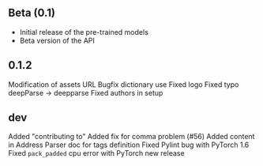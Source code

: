 ## Beta (0.1)

- Initial release of the pre-trained models
- Beta version of the API

## 0.1.2
Modification of assets URL
Bugfix dictionary use
Fixed logo
Fixed typo deepParse -> deepparse
Fixed authors in setup

## dev
Added "contributing to"
Added fix for comma problem (#56)
Added content in Address Parser doc for tags definition
Fixed Pylint bug with PyTorch 1.6 
Fixed `pack_padded` cpu error with PyTorch new release
